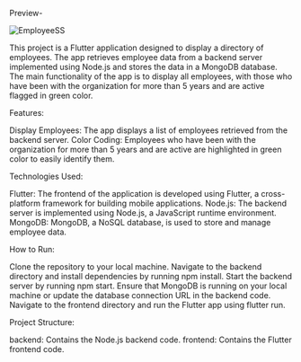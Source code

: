 Preview-

![EmployeeSS](https://github.com/utsavs22/Employee-Directory/assets/78789052/55ac4986-fffa-4e29-9904-23d0899d82ea)

This project is a Flutter application designed to display a directory of employees. The app retrieves employee data from a backend server implemented using Node.js and stores the data in a MongoDB database. The main functionality of the app is to display all employees, with those who have been with the organization for more than 5 years and are active flagged in green color.

Features:

Display Employees: The app displays a list of employees retrieved from the backend server.
Color Coding: Employees who have been with the organization for more than 5 years and are active are highlighted in green color to easily identify them.

Technologies Used:

Flutter: The frontend of the application is developed using Flutter, a cross-platform framework for building mobile applications.
Node.js: The backend server is implemented using Node.js, a JavaScript runtime environment.
MongoDB: MongoDB, a NoSQL database, is used to store and manage employee data.

How to Run:

Clone the repository to your local machine.
Navigate to the backend directory and install dependencies by running npm install.
Start the backend server by running npm start.
Ensure that MongoDB is running on your local machine or update the database connection URL in the backend code.
Navigate to the frontend directory and run the Flutter app using flutter run.

Project Structure:

backend: Contains the Node.js backend code.
frontend: Contains the Flutter frontend code.
